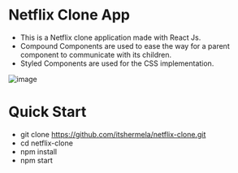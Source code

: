 # Netflix Clone App
- This is a Netflix clone application made with React Js.
- Compound Components are used to ease the way for a parent component to communicate with its children.
- Styled Components are used for the CSS implementation.

![image](https://github.com/itshermela/netflix-clone/assets/57627375/78a093b4-7a7d-40fc-984e-08c24ac56e5b)

# Quick Start
- git clone  https://github.com/itshermela/netflix-clone.git
- cd netflix-clone
- npm install
- npm start
